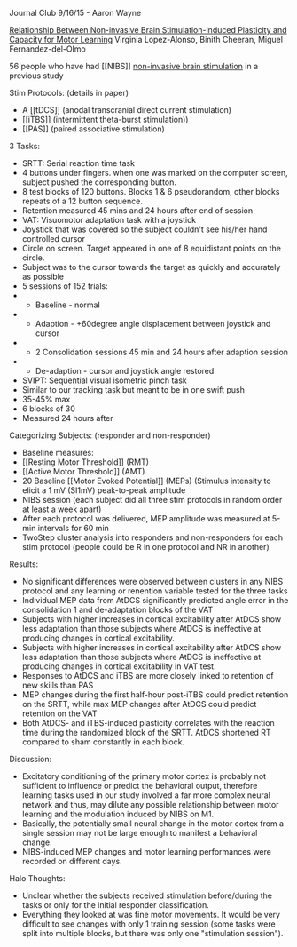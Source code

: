 Journal Club 9/16/15 - Aaron Wayne

[Relationship Between Non-invasive Brain Stimulation-induced Plasticity and Capacity for Motor Learning](https://drive.google.com/a/haloneuro.com/file/d/0B_xLXBdz5cEfUmVJb0pJV0lfTEk/view)
Virginia Lopez-Alonso, Binith Cheeran, Miguel Fernandez-del-Olmo

56 people who have had [[NIBS]] [non-invasive brain stimulation](NIBS) in a previous study

Stim Protocols: (details in paper)
* A [[tDCS]] (anodal transcranial direct current stimulation)
* [[iTBS]] (intermittent theta-burst stimulation))
* [[PAS]] (paired associative stimulation)

3 Tasks: 
* SRTT: Serial reaction time task
 * 4 buttons under fingers. when one was marked on the computer screen, subject pushed the corresponding button. 
 * 8 test blocks of 120 buttons. Blocks 1 & 6 pseudorandom, other blocks repeats of a 12 button sequence.
 * Retention measured 45 mins and 24 hours after end of session
* VAT: Visuomotor adaptation task with a joystick
 * Joystick that was covered so the subject couldn't see his/her hand controlled cursor
 * Circle on screen. Target appeared in one of 8 equidistant points on the circle. 
 * Subject was to the cursor towards the target as quickly and accurately as possible
 * 5 sessions of 152 trials:
 * * Baseline - normal
 * * Adaption - +60degree angle displacement between joystick and cursor
 * * 2 Consolidation sessions 45 min and 24 hours after adaption session
 * * De-adaption - cursor and joystick angle restored
* SVIPT: Sequential visual isometric pinch task
 * Similar to our tracking task but meant to be in one swift push
 * 35-45% max
 * 6 blocks of 30
 * Measured 24 hours after

Categorizing Subjects: (responder and non-responder)
* Baseline measures:
 * [[Resting Motor Threshold]] (RMT)
 * [[Active Motor Threshold]] (AMT)
 * 20 Baseline [[Motor Evoked Potential]] (MEPs) (Stimulus intensity to elicit a 1 mV (SI1mV) peak-to-peak amplitude
* NIBS session (each subject did all three stim protocols in random order at least a week apart)
* After each protocol was delivered, MEP amplitude was measured at 5-min intervals for 60 min
* TwoStep cluster analysis into responders and non-responders for each stim protocol (people could be R in one protocol and NR in another)

Results:
* No significant differences were observed between clusters in any NIBS protocol and any learning or renention variable tested for the three tasks
* Individual MEP data from AtDCS significantly predicted angle error in the consolidation 1 and de-adaptation blocks of the VAT
* Subjects with higher increases in cortical excitability after AtDCS show less adaptation than those subjects where AtDCS is ineffective at producing changes in cortical excitability.
* Subjects with higher increases in cortical excitability after AtDCS show less adaptation than those subjects where AtDCS is ineffective at producing changes in cortical excitability in VAT test.
* Responses to AtDCS and iTBS are more closely linked to retention of new skills than PAS
* MEP changes during the first half-hour post-iTBS could predict retention on the SRTT, while max MEP changes after AtDCS could predict retention on the VAT
* Both AtDCS- and iTBS-induced plasticity correlates with the reaction time during the randomized block of the SRTT. AtDCS shortened RT compared to sham constantly in each block.

Discussion:
* Excitatory conditioning of the primary motor cortex is probably not sufficient to influence or predict the behavioral output, therefore learning tasks used in our study involved a far more complex neural network and thus, may dilute any possible relationship between motor learning and the modulation induced by NIBS on M1. 
* Basically, the potentially small neural change in the motor cortex from a single session may not be large enough to manifest a behavioral change.
* NIBS-induced MEP changes and motor learning performances were recorded on different days.

Halo Thoughts:
* Unclear whether the subjects received stimulation before/during the tasks or only for the initial responder classification.
* Everything they looked at was fine motor movements. It would be very difficult to see changes with only 1 training session (some tasks were split into multiple blocks, but there was only one "stimulation session").